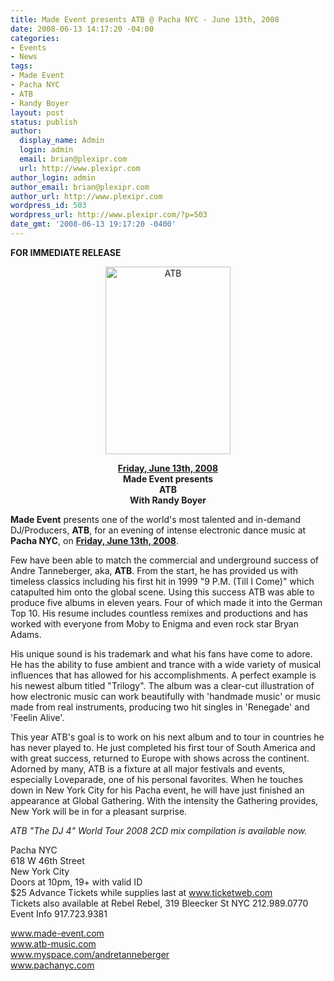 ```yaml
---
title: Made Event presents ATB @ Pacha NYC - June 13th, 2008
date: 2008-06-13 14:17:20 -04:00
categories:
- Events
- News
tags:
- Made Event
- Pacha NYC
- ATB
- Randy Boyer
layout: post
status: publish
author:
  display_name: Admin
  login: admin
  email: brian@plexipr.com
  url: http://www.plexipr.com
author_login: admin
author_email: brian@plexipr.com
author_url: http://www.plexipr.com
wordpress_id: 503
wordpress_url: http://www.plexipr.com/?p=503
date_gmt: '2008-06-13 19:17:20 -0400'
---
```


<p style="text-align: left;"><strong>FOR IMMEDIATE RELEASE</strong></p>
<p style="text-align: center;">
<p style="text-align: center;"><a href="http://www.made-event.com"><img class="size-full wp-image-1019 aligncenter" title="ATB" src="http://www.plexipr.com/wp-content/uploads/2008/06/flyer1.jpg" alt="ATB" width="200" height="300" /></a></p>
<p style="text-align: center;"><strong><span style="text-decoration: underline;">Friday, June 13th, 2008</span><br />
Made Event presents<br />
ATB<br />
With Randy Boyer</strong></p>
<p><strong>Made Event</strong> presents one of the world's most talented and in-demand DJ/Producers, <strong>ATB</strong>, for an evening of intense electronic dance music at<strong> Pacha NYC</strong>, on <strong><span style="text-decoration: underline;">Friday, June 13th, 2008</span></strong>.</p>
<p>Few have been able to match the commercial and underground success of Andre Tanneberger, aka, <strong>ATB</strong>. From the start, he has provided us with timeless classics including his first hit in 1999 "9 P.M. (Till I Come)" which catapulted him onto the global scene. Using this success ATB was able to produce five albums in eleven years. Four of which made it into the German Top 10. His resume includes countless remixes and productions and has worked with everyone from Moby to Enigma and even rock star Bryan Adams.</p>
<p>His unique sound is his trademark and what his fans have come to adore. He has the ability to fuse ambient and trance with a wide variety of musical influences that has allowed for his accomplishments. A perfect example is his newest album titled "Trilogy". The album was a clear-cut illustration of how electronic music can work beautifully with 'handmade music' or music made from real instruments, producing two hit singles in 'Renegade' and 'Feelin Alive'.</p>
<p>This year ATB's goal is to work on his next album and to tour in countries he has never played to. He just completed his first tour of South America and with great success, returned to Europe with shows across the continent. Adorned by many, ATB is a fixture at all major festivals and events, especially Loveparade, one of his personal favorites. When he touches down in New York City for his Pacha event, he will have just finished an appearance at Global Gathering. With the intensity the Gathering provides, New York will be in for a pleasant surprise.</p>
<p><em>ATB "The DJ 4" World Tour 2008 2CD mix compilation is available now.</em></p>
<p>Pacha NYC<br />
618 W 46th Street<br />
New York City<br />
Doors at 10pm, 19+ with valid ID<br />
$25 Advance Tickets while supplies last at <a href="http://">www.ticketweb.com</a><br />
Tickets also available at Rebel Rebel, 319 Bleecker St NYC 212.989.0770<br />
Event Info 917.723.9381</p>
<p><a href="http://">www.made-event.com<br />
www.atb-music.com<br />
www.myspace.com/andretanneberger<br />
www.pachanyc.com </a><strong><br />
</strong></p>
